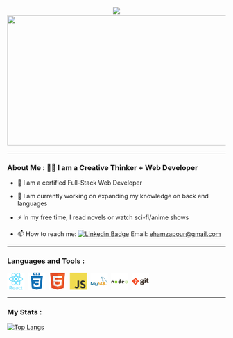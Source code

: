 
<div id="header" align="center">
  <img src="https://media.giphy.com/media/iDbDicWr95THaVsuIF/giphy.gif" width="200px"/>
</div>
<div align="center">
  <img src="https://media.giphy.com/media/L1R1tvI9svkIWwpVYr/giphy.gif" width="600" height="300"/>
</div>

---

### About Me : :woman_technologist: I am a Creative Thinker + Web Developer

- :telescope: I am a certified Full-Stack Web Developer

- :seedling: I am currently working on expanding my knowledge on back end languages

- :zap: In my free time, I read novels or watch sci-fi/anime shows

- :mailbox: How to reach me: [![Linkedin Badge](https://img.shields.io/badge/LinkedIn-blue?style=for-the-badge&logo=linkedin&logoColor=white)](https://www.linkedin.com/in/elham-hamzapour-282a36112/) Email: ehamzapour@gmail.com

---

### Languages and Tools :

<div>
  <img src="https://github.com/devicons/devicon/blob/master/icons/react/react-original-wordmark.svg" title="React" alt="React" width="40" height="40"/>&nbsp;
  <img src="https://github.com/devicons/devicon/blob/master/icons/css3/css3-plain-wordmark.svg"  title="CSS3" alt="CSS" width="40" height="40"/>&nbsp;
  <img src="https://github.com/devicons/devicon/blob/master/icons/html5/html5-original.svg" title="HTML5" alt="HTML" width="40" height="40"/>&nbsp;
  <img src="https://github.com/devicons/devicon/blob/master/icons/javascript/javascript-original.svg" title="JavaScript" alt="JavaScript" width="40" height="40"/>&nbsp;
  <img src="https://github.com/devicons/devicon/blob/master/icons/mysql/mysql-original-wordmark.svg" title="MySQL"  alt="MySQL" width="40" height="40"/>&nbsp;
  <img src="https://github.com/devicons/devicon/blob/master/icons/nodejs/nodejs-original-wordmark.svg" title="NodeJS" alt="NodeJS" width="40" height="40"/>&nbsp;
  <img src="https://github.com/devicons/devicon/blob/master/icons/git/git-original-wordmark.svg" title="Git" **alt="Git" width="40" height="40"/>
</div>

---

### My Stats :

[![Top Langs](https://github-readme-stats.vercel.app/api/top-langs/?username=ehamzapour&layout=compact&theme=vision-friendly-dark)](https://github.com/anuraghazra/github-readme-stats)



<!--
**ehamzapour/ehamzapour** is a ✨ _special_ ✨ repository because its `README.md` (this file) appears on your GitHub profile.

  <div id="badges">
    <a href="https://www.linkedin.com/in/elham-hamzapour-282a36112/">
     <img src="https://img.shields.io/badge/LinkedIn-blue?style=for-the-badge&logo=linkedin&logoColor=white" alt="LinkedIn Badge"/>
    </a>
  </div> 
  
  <div>
   <img src="https://media.giphy.com/media/TCBJw2ZLdeOg2bDyLh/giphy.gif" width="150"/>
  </div>

Here are some ideas to get you started:

- 🔭 I’m currently working on ...
- 🌱 I’m currently learning ...
- 👯 I’m looking to collaborate on ...
- 🤔 I’m looking for help with ...
- 💬 Ask me about ...
- 📫 How to reach me: ...
- 😄 Pronouns: ...
- ⚡ Fun fact: ...
-->

